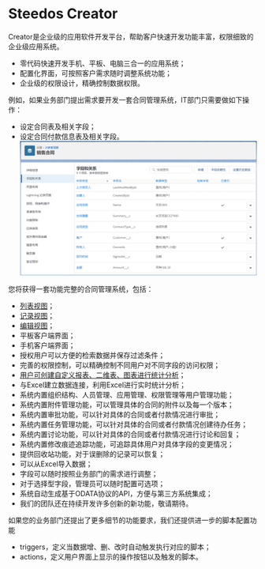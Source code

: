 # Steedos Creator
Creator是企业级的应用软件开发平台，帮助客户快速开发功能丰富，权限细致的企业级应用系统。
- 零代码快速开发手机、平板、电脑三合一的应用系统；
- 配置化界面，可按照客户需求随时调整系统功能；
- 企业级的权限设计，精确控制数据权限。

例如，如果业务部门提出需求要开发一套合同管理系统，IT部门只需要做如下操作：
- 设定合同表及相关字段；
- 设定合同付款信息表及相关字段。
![](images/2018-03-07-15-33-11.png)

您将获得一套功能完整的合同管理系统，包括：
- [列表视图](listview.md)；
- [记录视图](record.md)；
- [编辑视图](edit.md)；
- 平板客户端界面；
- 手机客户端界面；
- 授权用户可以方便的检索数据并保存过滤条件；
- 完善的权限控制，可以精确控制不同用户对不同字段的访问权限；
- [用户可创建自定义报表、二维表、图表进行统计分析](./reports.md)；
- 与Excel建立数据连接，利用Excel进行实时统计分析；
- 系统内置组织结构、人员管理、应用管理、权限管理等用户管理功能；
- 系统内置附件管理功能，可以管理具体的合同的附件以及每一个版本；
- 系统内置审批功能，可以针对具体的合同或者付款情况进行审批；
- 系统内置任务管理功能，可以针对具体的合同或者付款情况创建待办任务；
- 系统内置讨论功能，可以针对具体的合同或者付款情况进行讨论和回复；
- 系统内置修改痕迹追踪功能，可追踪具体用户对具体字段的变更情况；
- 提供回收站功能，对于误删除的记录可以恢复；
- 可以从Excel导入数据；
- 字段可以随时按照业务部门的需求进行调整；
- 对于选择型字段，管理员可以随时配置可选项；
- 系统自动生成基于ODATA协议的API，方便与第三方系统集成；
- 我们的团队还在持续开发许多创新的新功能，敬请期待。

如果您的业务部门还提出了更多细节的功能要求，我们还提供进一步的脚本配置功能
- triggers，定义当数据增、删、改时自动触发执行对应的脚本；
- actions，定义用户界面上显示的操作按钮以及触发的脚本。
